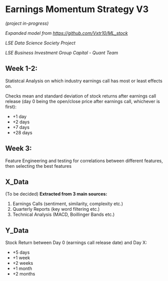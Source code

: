 # Earnings Momentum Strategy V3
*(project in-progress)*

*Expanded model from https://github.com/Vxtr10/ML_stock*

*LSE Data Science Society Project*

*LSE Business Investment Group Capital - Quant Team*

**Week 1-2:**
----
Statistcal Analysis on which industry earnings call has most or least effects on.

Checks mean and standard deviation of stock returns after earnings call release (day 0 being the open/close price after earnings call, whichever is first):

+ +1 day
+ +2 days
+ +7 days
+ +28 days

**Week 3:**
-----
Feature Engineering and testing for correlations between different features, then selecting the best features






X_Data
-------
(To be decided)
**Extracted from 3 main sources:**
1. Earnings Calls (sentiment, similarity, complexity etc.)
2. Quarterly Reports (key word filtering etc.)
3. Technical Analysis (MACD, Boillinger Bands etc.)


Y_Data
-------
Stock Return between Day 0 (earnings call release date) and Day X:
+ +5 days
+ +1 week
+ +2 weeks
+ +1 month
+ +2 months








